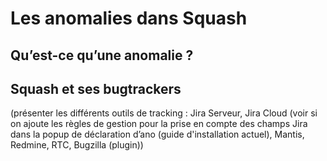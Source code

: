 # Les anomalies dans Squash

## Qu’est-ce qu’une anomalie ? 

## Squash et ses bugtrackers 

(présenter les différents outils de tracking : Jira Serveur, Jira Cloud (voir si on ajoute les règles de gestion pour la prise en compte des champs Jira dans la popup de déclaration d’ano (guide d'installation actuel), Mantis, Redmine, RTC, Bugzilla (plugin))